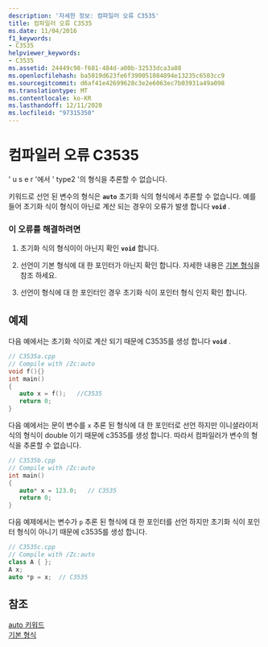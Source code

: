 ```yaml
---
description: '자세한 정보: 컴파일러 오류 C3535'
title: 컴파일러 오류 C3535
ms.date: 11/04/2016
f1_keywords:
- C3535
helpviewer_keywords:
- C3535
ms.assetid: 24449c98-f681-484d-a00b-32533dca3a88
ms.openlocfilehash: ba5019d623fe6f390051084894e13235c6503cc9
ms.sourcegitcommit: d6af41e42699628c3e2e6063ec7b03931a49a098
ms.translationtype: MT
ms.contentlocale: ko-KR
ms.lasthandoff: 12/11/2020
ms.locfileid: "97315350"
---
```

# <a name="compiler-error-c3535"></a>컴파일러 오류 C3535

' u s e r '에서 ' type2 '의 형식을 추론할 수 없습니다.

키워드로 선언 된 변수의 형식은 **`auto`** 초기화 식의 형식에서 추론할 수 없습니다. 예를 들어 초기화 식이 형식이 아닌로 계산 되는 경우이 오류가 발생 합니다 **`void`** .

### <a name="to-correct-this-error"></a>이 오류를 해결하려면

1. 초기화 식의 형식이이 아닌지 확인 **`void`** 합니다.

1. 선언이 기본 형식에 대 한 포인터가 아닌지 확인 합니다. 자세한 내용은 [기본 형식](../../cpp/fundamental-types-cpp.md)을 참조 하세요.

1. 선언이 형식에 대 한 포인터인 경우 초기화 식이 포인터 형식 인지 확인 합니다.

## <a name="examples"></a>예제

다음 예에서는 초기화 식이로 계산 되기 때문에 C3535를 생성 합니다 **`void`** .

```cpp
// C3535a.cpp
// Compile with /Zc:auto
void f(){}
int main()
{
   auto x = f();   //C3535
   return 0;
}
```

다음 예에서는 문이 변수를 `x` 추론 된 형식에 대 한 포인터로 선언 하지만 이니셜라이저 식의 형식이 double 이기 때문에 c3535를 생성 합니다. 따라서 컴파일러가 변수의 형식을 추론할 수 없습니다.

```cpp
// C3535b.cpp
// Compile with /Zc:auto
int main()
{
   auto* x = 123.0;   // C3535
   return 0;
}
```

다음 예제에서는 변수가 `p` 추론 된 형식에 대 한 포인터를 선언 하지만 초기화 식이 포인터 형식이 아니기 때문에 c3535를 생성 합니다.

```cpp
// C3535c.cpp
// Compile with /Zc:auto
class A { };
A x;
auto *p = x;  // C3535
```

## <a name="see-also"></a>참조

[auto 키워드](../../cpp/auto-cpp.md)<br/>
[기본 형식](../../cpp/fundamental-types-cpp.md)
